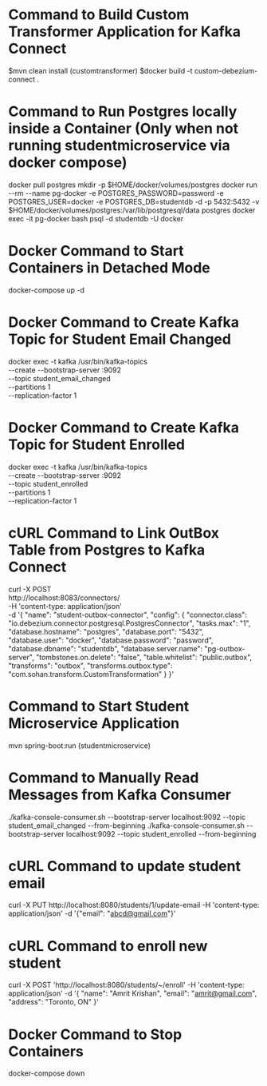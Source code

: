 # Command to Build Custom Transformer Application for Kafka Connect
$mvn clean install (customtransformer)
$docker build -t custom-debezium-connect .

# Command to Run Postgres locally inside a Container (Only when not running studentmicroservice via docker compose)
docker pull postgres
mkdir -p $HOME/docker/volumes/postgres
docker run --rm  --name pg-docker -e POSTGRES_PASSWORD=password -e POSTGRES_USER=docker -e POSTGRES_DB=studentdb -d -p 5432:5432 -v $HOME/docker/volumes/postgres:/var/lib/postgresql/data postgres
docker exec -it pg-docker bash
psql -d studentdb -U docker

# Docker Command to Start Containers in Detached Mode
docker-compose up -d

# Docker Command to Create Kafka Topic for Student Email Changed
docker exec -t kafka /usr/bin/kafka-topics \
      --create --bootstrap-server :9092 \
      --topic student_email_changed \
      --partitions 1 \
      --replication-factor 1

# Docker Command to Create Kafka Topic for Student Enrolled
docker exec -t kafka /usr/bin/kafka-topics \
      --create --bootstrap-server :9092 \
      --topic student_enrolled \
      --partitions 1 \
      --replication-factor 1

# cURL Command to Link OutBox Table from Postgres to Kafka Connect
curl -X POST \
  http://localhost:8083/connectors/ \
  -H 'content-type: application/json' \
  -d '{
   "name": "student-outbox-connector",
   "config": {
      "connector.class": "io.debezium.connector.postgresql.PostgresConnector",
      "tasks.max": "1",
      "database.hostname": "postgres",
      "database.port": "5432",
      "database.user": "docker",
      "database.password": "password",
      "database.dbname": "studentdb",
      "database.server.name": "pg-outbox-server",
      "tombstones.on.delete": "false",
      "table.whitelist": "public.outbox",
      "transforms": "outbox",
      "transforms.outbox.type": "com.sohan.transform.CustomTransformation"
   }
}' 

# Command to Start Student Microservice Application
mvn spring-boot:run (studentmicroservice)     

# Command to Manually Read Messages from Kafka Consumer
./kafka-console-consumer.sh --bootstrap-server localhost:9092  --topic student_email_changed  --from-beginning
./kafka-console-consumer.sh --bootstrap-server localhost:9092  --topic student_enrolled  --from-beginning

# cURL Command to update student email
curl -X PUT http://localhost:8080/students/1/update-email -H 'content-type: application/json' -d '{"email": "abcd@gmail.com"}'

# cURL Command to enroll new student
curl -X POST   'http://localhost:8080/students/~/enroll' -H 'content-type: application/json' -d '{
    "name": "Amrit Krishan",
    "email": "amrit@gmail.com",
    "address": "Toronto, ON"
}'

# Docker Command to Stop Containers
docker-compose down
